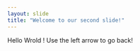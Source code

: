 ```yaml
---
layout: slide
title: "Welcome to our second slide!"
---
```

Hello Wrold !
Use the left arrow to go back!
